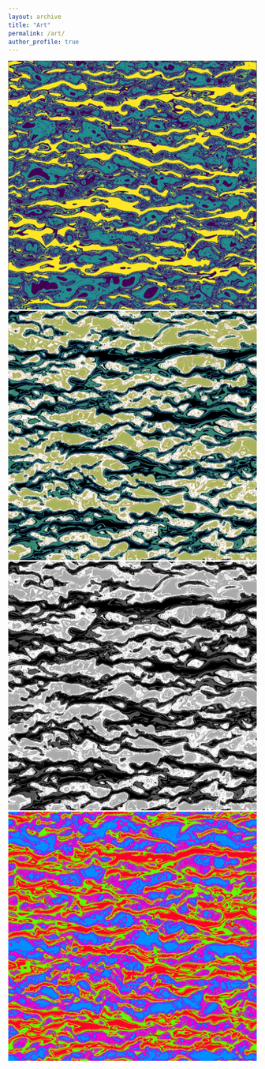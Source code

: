 ```yaml
---
layout: archive
title: "Art"
permalink: /art/
author_profile: true
---
```


<img src="/images/som_data_transform2.png">

<img src="/images/earth1.png">

<img src="/images/bw3.png">

<img src="/images/trippy1.png">
